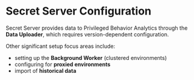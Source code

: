 [title]: # (Secret Server Configuration)
[tags]: # (Privileged Behavior Analytics,PBA,Secret Server Configuration)
[priority]: # (3020)

# Secret Server Configuration

Secret Server provides data to Privileged Behavior Analytics through the **Data Uploader**, which requires version-dependent configuration.

Other significant setup focus areas include:

* setting up the **Background Worker** (clustered environments)
* configuring for **proxied environments**
* import of **historical data**
